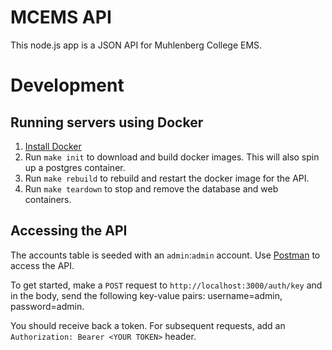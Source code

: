MCEMS API
=========

This node.js app is a JSON API for Muhlenberg College EMS.

Development
===========

Running servers using Docker
------------

1. [Install Docker](https://docs.docker.com/engine/installation/)
2. Run `make init` to download and build docker images. This will also spin up a postgres container.
3. Run `make rebuild` to rebuild and restart the docker image for the API.
4. Run `make teardown` to stop and remove the database and web containers.

Accessing the API
-----------------

The accounts table is seeded with an `admin`:`admin` account. Use [Postman](https://chrome.google.com/webstore/detail/postman/fhbjgbiflinjbdggehcddcbncdddomop) to access the API.

To get started, make a `POST` request to `http://localhost:3000/auth/key` and in the body, send the following key-value pairs: username=admin, password=admin.

You should receive back a token. For subsequent requests, add an `Authorization: Bearer <YOUR TOKEN>` header.

